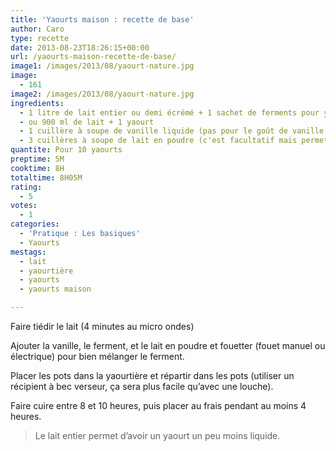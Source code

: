 ```yaml
---
title: 'Yaourts maison : recette de base'
author: Caro
type: recette
date: 2013-08-23T18:26:15+00:00
url: /yaourts-maison-recette-de-base/
image1: /images/2013/08/yaourt-nature.jpg
image:
  - 161
image2: /images/2013/08/yaourt-nature.jpg
ingredients:
  - 1 litre de lait entier ou demi écrémé + 1 sachet de ferments pour yaourt (alsa par exemple)
  - ou 900 ml de lait + 1 yaourt
  - 1 cuillère à soupe de vanille liquide (pas pour le goût de vanille, mais pour casser l’acidité du yaourt nature)
  - 3 cuillères à soupe de lait en poudre (c'est facultatif mais permet d'obtenir un yaourt un peu plus ferme)
quantite: Pour 10 yaourts
preptime: 5M
cooktime: 8H
totaltime: 8H05M
rating:
  - 5
votes:
  - 1
categories:
  - 'Pratique : Les basiques'
  - Yaourts
mestags:
  - lait
  - yaourtière
  - yaourts
  - yaourts maison

---
```

Faire tiédir le lait (4 minutes au micro ondes)

Ajouter la vanille, le ferment, et le lait en poudre et fouetter (fouet manuel ou électrique) pour bien mélanger le ferment.

Placer les pots dans la yaourtière et répartir dans les pots (utiliser un récipient à bec verseur, ça sera plus facile qu’avec une louche).

Faire cuire entre 8 et 10 heures, puis placer au frais pendant au moins 4 heures.

> Le lait entier permet d&rsquo;avoir un yaourt un peu moins liquide.
